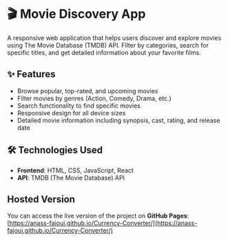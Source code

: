 # 🎬 Movie Discovery App

A responsive web application that helps users discover and explore movies using The Movie Database (TMDB) API. Filter by categories, search for specific titles, and get detailed information about your favorite films.

## ✨ Features

- Browse popular, top-rated, and upcoming movies
- Filter movies by genres (Action, Comedy, Drama, etc.)
- Search functionality to find specific movies
- Responsive design for all device sizes
- Detailed movie information including synopsis, cast, rating, and release date


## 🛠️ Technologies Used

- **Frontend**: HTML, CSS, JavaScript, React
- **API**: TMDB (The Movie Database) API

## Hosted Version
You can access the live version of the project on **GitHub Pages**:
[https://anass-fajoui.github.io/Currency-Converter/](https://anass-fajoui.github.io/Currency-Converter/)
